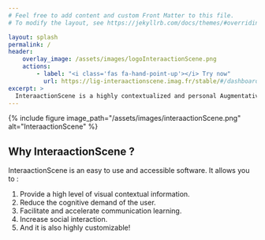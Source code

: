 ```yaml
---
# Feel free to add content and custom Front Matter to this file.
# To modify the layout, see https://jekyllrb.com/docs/themes/#overriding-theme-defaults

layout: splash
permalink: /
header:
    overlay_image: /assets/images/logoInteraactionScene.png
    actions:
        - label: "<i class='fas fa-hand-point-up'></i> Try now"
          url: https://lig-interaactionscene.imag.fr/stable/#/dashboard
excerpt: >
  InteraactionScene is a highly contextualized and personal Augmentative and Alternative Communication system that can be used for children or adults of all ages with significant cognitive or linguistic limitations. <br />
---
```


{% include figure image_path="/assets/images/interaactionScene.png" alt="InteraactionScene" %}

## Why InteraactionScene ?

InteraactionScene is an easy to use and accessible software.
It allows you to :

1. Provide a high level of visual contextual information.
2. Reduce the cognitive demand of the user.
3. Facilitate and accelerate communication learning.
4. Increase social interaction.
5. And it is also highly customizable!
